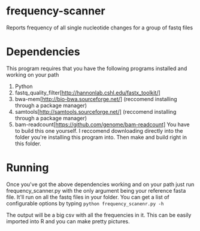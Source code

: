 # frequency-scanner
Reports frequency of all single nucleotide changes for a group of fastq files 

# Dependencies
This program requires that you have the following programs installed and working on your path

1. Python
2. fastq_quality_filter[http://hannonlab.cshl.edu/fastx_toolkit/] 
3. bwa-mem[http://bio-bwa.sourceforge.net/] (reccomend installing through a package manager)
4. samtools[http://samtools.sourceforge.net/] (reccomend installing through a package manager)
5. bam-readcount[https://github.com/genome/bam-readcount] You have to build this one yourself. I reccomend downloading directly into the folder you're installing this program into. Then make and build right in this folder. 


# Running
Once you've got the above dependencies working and on your path just run frequency_scanner.py with the only argument being your reference fasta file. It'll run on all the fastq files in your folder. You can get a list of configurable options by typing `python frequency_scanenr.py -h`

The output will be a big csv with all the frequencies in it. This can be easily imported into R and you can make pretty pictures. 
